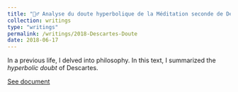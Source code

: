 ```yaml
---
title: "🤷‍♂️ Analyse du doute hyperbolique de la Méditation seconde de Descartes"
collection: writings
type: "writings"
permalink: /writings/2018-Descartes-Doute
date: 2018-06-17
---
```

In a previous life, I delved into philosophy. In this text, I summarized the <i>hyperbolic doubt</i> of Descartes.

[See document](https://drive.google.com/file/d/1N3hb39s1KMHOmRZ_1XE21lOIFYPKxtCD/view?usp=sharing)